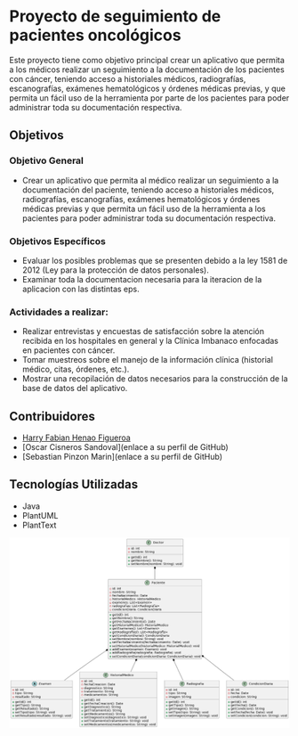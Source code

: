 # Proyecto de seguimiento de pacientes oncológicos

Este proyecto tiene como objetivo principal crear un aplicativo que permita a los médicos realizar un seguimiento a la documentación de los pacientes con cáncer, teniendo acceso a historiales médicos, radiografías, escanografías, exámenes hematológicos y órdenes médicas previas, y que permita un fácil uso de la herramienta por parte de los pacientes para poder administrar toda su documentación respectiva.

## Objetivos

### Objetivo General

- Crear un aplicativo que permita al médico realizar un seguimiento a la documentación del paciente, teniendo acceso a historiales médicos, radiografías, escanografías, exámenes hematológicos y órdenes médicas previas y que permita un fácil uso de la herramienta a los pacientes para poder administrar toda su documentación respectiva.


### Objetivos Específicos

- Evaluar los posibles problemas que se presenten debido a la ley 1581 de 2012 (Ley para la protección de datos personales).
- Examinar toda la documentacion necesaria para la iteracion de la aplicacion con las distintas eps.

### Actividades a realizar:

- Realizar entrevistas y encuestas de satisfacción sobre la atención recibida en los hospitales en general y la Clínica Imbanaco enfocadas en pacientes con cáncer.
- Tomar muestreos sobre el manejo de la información clínica (historial médico, citas, órdenes, etc.).
- Mostrar una recopilación de datos necesarios para la construcción de la base de datos del aplicativo.

## Contribuidores

- [Harry Fabian Henao Figueroa](https://github.com/Darknesx324)
- [Oscar Cisneros Sandoval](enlace a su perfil de GitHub)
- [Sebastian Pinzon Marin](enlace a su perfil de GitHub)

## Tecnologías Utilizadas

- Java
- PlantUML
- PlantText

![](https://github.com/Darknesx324/Practice-Exercise/blob/main/Proyecto_Integrador/dLRRJiCm37tlL-HnWFO35KAJw118WD3W1xmcT97Q13KPGaByEqdJfiu5LjXJPn_7FlPnsetIqEjZrnOR_mHxfNkeDQbRK8fiFw1ZWdmMnFpMd9Q42-t-QFucI_AiUouQP-cPEhOQQ6Y-Q9Y-ewkpETHQNaoqjKN0tNH4x5DZ2Cvg8E-IKm-OWvDA9kXNKJXYJr1p9ZJBKXEos_Si9FVAwWC.png)
